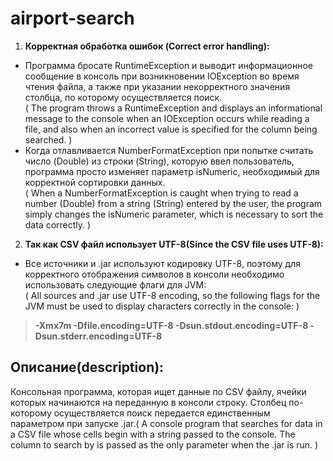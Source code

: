 # airport-search
1.  **Корректная обработка ошибок (Correct error handling):**<br>
- Программа бросате RuntimeException и выводит информационное сообщение в консоль при возникновении IOException во время чтения файла, а также при указании некорректного значения столбца, по которому осуществляется поиск. <br>( The program throws a RuntimeException and displays an informational message to the console when an IOException occurs while reading a file, and also when an incorrect value is specified for the column being searched. )<br> 
- Когда отлавливается NumberFormatException при попытке считать число (Double) из строки (String), которую ввел пользователь, программа просто изменяет параметр isNumeric, необходимый для корректной сортировки данных.<br>
( When a NumberFormatException is caught when trying to read a number (Double) from a string (String) entered by the user, the program simply changes the isNumeric parameter, which is necessary to sort the data correctly. )
2.  **Так как CSV файл использует UTF-8(Since the CSV file uses UTF-8):**<br>
- Все источники и .jar используют кодировку UTF-8, поэтому для корректного отображения символов в консоли необходимо использовать следующие флаги для JVM:<br>
( All sources and .jar use UTF-8 encoding, so the following flags for the JVM must be used to display characters correctly in the console: )
>**-Xmx7m -Dfile.encoding=UTF-8 -Dsun.stdout.encoding=UTF-8 -Dsun.stderr.encoding=UTF-8** 
## Описание(description):
Консольная программа, которая ищет данные по CSV файлу, ячейки которых начинаются на переданную в консоли строку. Столбец по-которому осуществляется поиск передается единственным параметром при запуске .jar.(
A console program that searches for data in a CSV file whose cells begin with a string passed to the console. The column to search by is passed as the only parameter when the .jar is run.
)
